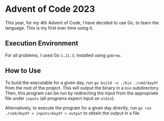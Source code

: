 # Advent of Code 2023
This year, for my 4th Advent of Code, I have decided to use Go, to learn the language. This is my first ever time using it.

## Execution Environment
For all problems, I used Go `1.21.3`, installed using `gobrew`.

## How to Use
To build the executable for a given day, run `go build -o ./bin ./cmd/dayXY` from the root of the project. This will output the binary in a `bin` subdirectory. Then, this program can be run by redirecting the input from the appropriate file under `inputs` (all programs expect input on `stdin`).

Alternatively, to execute the program for a given day directly, run `go run ./cmd/dayXY < inputs/dayXY > output` to obtain the output in a file.
